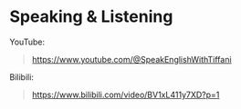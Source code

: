 # Speaking & Listening

YouTube:
><https://www.youtube.com/@SpeakEnglishWithTiffani>

Bilibili:
><https://www.bilibili.com/video/BV1xL411y7XD?p=1>
